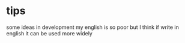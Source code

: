 # tips
some ideas in development
my english is so poor but I think if write in english it can be used more widely
